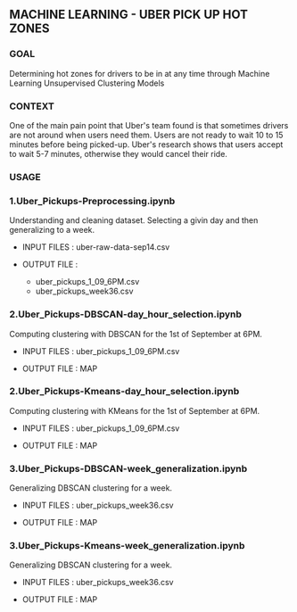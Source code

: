 ## MACHINE LEARNING - UBER PICK UP HOT ZONES

### GOAL
Determining hot zones for drivers to be in at any time through Machine Learning Unsupervised Clustering Models

### CONTEXT

One of the main pain point that Uber's team found is that sometimes drivers are not around when users need them. 
Users are not ready to wait 10 to 15 minutes before being picked-up. Uber's research shows that users accept to wait 5-7 minutes, otherwise they would cancel their ride.

### USAGE

### 1.Uber_Pickups-Preprocessing.ipynb
Understanding and cleaning dataset. Selecting a givin day and then generalizing to a week.

- INPUT FILES : uber-raw-data-sep14.csv

- OUTPUT FILE :
  - uber_pickups_1_09_6PM.csv
  - uber_pickups_week36.csv

### 2.Uber_Pickups-DBSCAN-day_hour_selection.ipynb
Computing clustering with DBSCAN for the 1st of September at 6PM.

- INPUT FILES : uber_pickups_1_09_6PM.csv

- OUTPUT FILE : MAP

### 2.Uber_Pickups-Kmeans-day_hour_selection.ipynb
Computing clustering with KMeans for the 1st of September at 6PM.

- INPUT FILES : uber_pickups_1_09_6PM.csv

- OUTPUT FILE : MAP

### 3.Uber_Pickups-DBSCAN-week_generalization.ipynb
Generalizing DBSCAN clustering for a week.

- INPUT FILES : uber_pickups_week36.csv

- OUTPUT FILE : MAP

### 3.Uber_Pickups-Kmeans-week_generalization.ipynb
Generalizing DBSCAN clustering for a week.

- INPUT FILES : uber_pickups_week36.csv

- OUTPUT FILE : MAP

